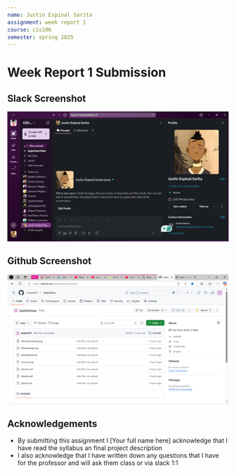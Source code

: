 ```yaml
---
name: Justin Espinal Sarita
assignment: week report 1
course: cis106
semester: spring 2025
---
```


# Week Report 1 Submission

## Slack Screenshot
![slack](slack.png)

## Github Screenshot
![github](github.png)

## Acknowledgements
* By submitting this assignment I [Your full name here] acknowledge that I have read the syllabus an final project description
* I also acknowledge that I have written down any questions that I have for the professor and will ask them class or via slack 1:1
